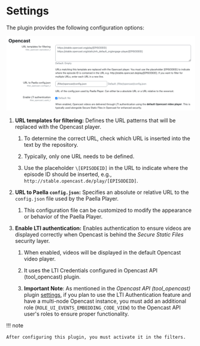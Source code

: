 # Settings

The plugin provides the following configuration options:

![Filter opencast configuration](../img/filter_config.png)


1. **URL templates for filtering:** Defines the URL patterns that will be replaced with the Opencast player.

   1. To determine the correct URL, check which URL is inserted into the text by the repository.

   2. Typically, only one URL needs to be defined.

   3. Use the placeholder `\[EPISODEID]` in the URL to indicate where the episode ID should be inserted, e.g., `http://stable.opencast.de/play/[EPISODEID]`.

2. **URL to Paella `config.json`:** Specifies an absolute or relative URL to the `config.json` file used by the Paella Player.

   1. This configuration file can be customized to modify the appearance or behavior of the Paella Player.

3. **Enable LTI authentication:** Enables authentication to ensure videos are displayed correctly when Opencast is behind the *Secure Static Files* security layer.

   1. When enabled, videos will be displayed in the default Opencast video player.

   2. It uses the LTI Credentials configured in Opencast API (tool_opencast) plugin.

   3. **Important Note**: As mentioned in the _Opencast API (tool_opencast)_ plugin [settings](../tool/settings.md), if you plan to use the LTI Authentication feature and have a multi-node Opencast instance, you must add an additional role (`ROLE_UI_EVENTS_EMBEDDING_CODE_VIEW`) to the Opencast API user's roles to ensure proper functionality.

!!! note

    After configuring this plugin, you must activate it in the filters.
